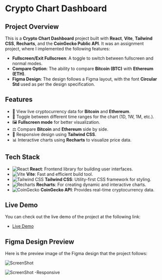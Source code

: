 # Crypto Chart Dashboard

## Project Overview

This is a **Crypto Chart Dashboard** project built with **React**, **Vite**, **Tailwind CSS**, **Recharts**, and the **CoinGecko Public API**. It was an assignment project, where I implemented the following features:

- **Fullscreen/Exit Fullscreen**: A toggle to switch between fullscreen and normal modes.
- **Compare Option**: The ability to compare **Bitcoin (BTC)** with **Ethereum (ETH)**.
- **Figma Design**: The design follows a Figma layout, with the font **Circular Std** used as per the design specification.

## Features

- 🚀 View live cryptocurrency data for **Bitcoin** and **Ethereum**.
- 🔄 Toggle between different time ranges for the chart (1D, 1W, 1M, etc.).
- 🖼️ **Fullscreen mode** for better visualization.
- ⚖️ Compare **Bitcoin** and **Ethereum** side by side.
- 🎨 Responsive design using **Tailwind CSS**.
- 📊 Interactive charts using **Recharts** to visualize price data.

## Tech Stack

- ![React](https://img.shields.io/badge/React-16.13-blue?style=flat&logo=react) **React**: Frontend library for building user interfaces.
- ![Vite](https://img.shields.io/badge/Vite-2.5.0-blue?style=flat&logo=vite) **Vite**: Fast and efficient build tool.
- ![Tailwind CSS](https://img.shields.io/badge/Tailwind%20CSS-2.0-blue?style=flat&logo=tailwindcss) **Tailwind CSS**: Utility-first CSS framework for styling.
- ![Recharts](https://img.shields.io/badge/Recharts-v2.0-blue?style=flat&logo=chart) **Recharts**: For creating dynamic and interactive charts.
- ![CoinGecko](https://img.shields.io/badge/CoinGecko-API-yellow?style=flat&logo=bitcoin) **CoinGecko API**: Provides real-time cryptocurrency data.

## Live Demo

You can check out the live demo of the project at the following link:

- [Live Demo](https://www.portfolio.sumith.dev/)

## Figma Design Preview

Here is the preview image of the Figma design that the project follows:

![ScreenShot](https://utfs.io/f/XRL82CdfISnXHxmkKHaWkh2FBdjID7ZSuP3G95UNml1orJqa)

![ScreenShot -Responsive](https://utfs.io/f/XRL82CdfISnX5UbHdO6AtP3vRXZ0DC6aU7Qih9YLolsgKqMI)
